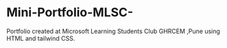 # Mini-Portfolio-MLSC-
Portfolio created at Microsoft Learning Students Club GHRCEM ,Pune using HTML and tailwind CSS.

